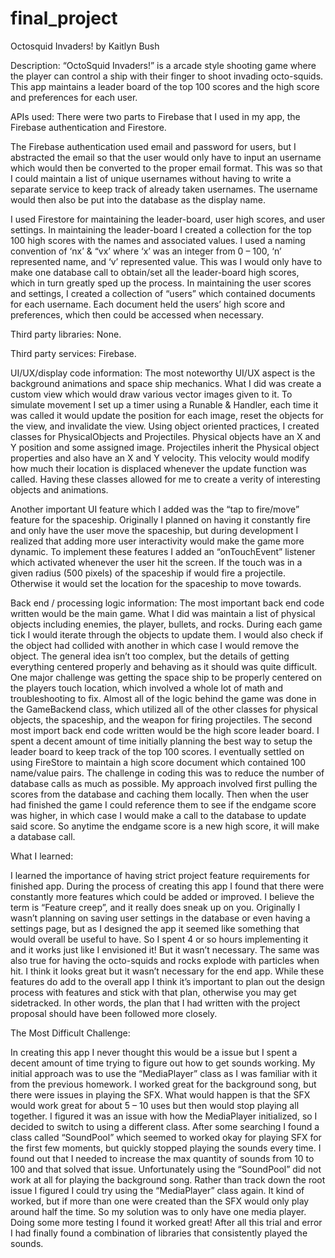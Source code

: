 # final_project
Octosquid Invaders!
by Kaitlyn Bush

Description: 
“OctoSquid Invaders!” is a arcade style shooting game where the player can control a ship with their finger to shoot invading octo-squids. This app maintains a leader board of the top 100 scores and the high score and preferences for each user.


APIs used: 
There were two parts to Firebase that I used in my app, the Firebase authentication and Firestore. 

The Firebase authentication used email and password for users, but I abstracted the email so that the user would only have to input an username which would then be converted to the proper email format. This was so that I could maintain a list of unique usernames without having to write a separate service to keep track of already taken usernames. The username would then also be put into the database as the display name.

I used Firestore for maintaining the leader-board, user high scores, and user settings. In maintaining the  leader-board I created a collection for the top 100 high scores with the names and associated values. I used a naming convention of ‘nx’ & “vx’ where ‘x’ was an integer from 0 – 100, ‘n’ represented name, and ‘v’ represented value. This was I would only have to make one database call to obtain/set all the leader-board high scores, which in turn greatly sped up the process. In maintaining the user scores and settings, I created a collection of “users” which contained documents for each username. Each document held the users’ high score and preferences, which then could be accessed when necessary.

Third party libraries: 
None.

Third party services: 
Firebase.

UI/UX/display code information: 
The most noteworthy UI/UX aspect is the background animations and space ship mechanics. What I did was create a custom view which would draw various vector images given to it. To simulate movement I set up a timer using a Runable & Handler, each time it was called it would update the position for each image, reset the objects for the view, and invalidate the view. 
Using object oriented practices, I created classes for PhysicalObjects and Projectiles. Physical objects have an X and Y position and some assigned image. Projectiles inherit the Physical object properties and also have an X and Y velocity. This velocity would modify how much their location is displaced whenever the update function was called. Having these classes allowed for me to create a verity of interesting objects and animations.

Another important UI feature which I added was the “tap to fire/move” feature for the spaceship. Originally I planned on having it constantly fire and only have the user move the spaceship, but during development I realized that adding more user interactivity would make the game more dynamic. To implement these features I added an “onTouchEvent” listener which activated whenever the user hit the screen. If the touch was in a given radius (500 pixels) of the spaceship if would fire a projectile. Otherwise it would set the location for the spaceship to move towards.   


Back end / processing logic information: 
The most important back end code written would be the main game. What I did was maintain a list of physical objects including enemies, the player, bullets, and rocks. During each game tick I would iterate through the objects to update them. I would also check if the object had collided with another in which case I would remove the object. The general idea isn’t too complex, but the details of getting everything centered properly and behaving as it should was quite difficult. One major challenge was getting the space ship to be properly centered on the players touch location, which involved a whole lot of math and troubleshooting to fix. Almost all of the logic behind the game was done in the GameBackend  class, which utilized all of the other classes for physical objects, the spaceship, and the weapon for firing projectiles.
The second most import back end code written would be the high score leader board. I spent a decent amount of time initially planning the best way to setup the leader board to keep track of the top 100 scores. I eventually settled on using FireStore to maintain a high score document which contained 100 name/value pairs. The challenge in coding this was to reduce the number of database calls as much as possible. My approach involved first pulling the scores from the database and caching them locally. Then when the user had finished the game I could reference them to see if the endgame score was higher, in which case I would make a call to the database to update said score. So anytime the endgame score is a new high score, it will make a database call.

What I learned: 

I learned the importance of having strict project feature requirements for finished app. During the process of creating this app I found that there were constantly more features which could be added or improved. I believe the term is “Feature creep”, and it really does sneak up on you. Originally I wasn’t planning on saving user settings in the database or even having a settings page, but as I designed the app it seemed like something that would overall be useful to have. So I spent 4 or so hours implementing it and it works just like I envisioned it! But it wasn’t necessary. The same was also true for having the octo-squids and rocks explode with particles when hit. I think it looks great but it wasn’t necessary for the end app. While these features do add to the overall app I think it’s important to plan out the design process with features and stick with that plan, otherwise you may get sidetracked. In other words, the plan that I had written with the project proposal should have been followed more closely.

The Most Difficult Challenge: 

In creating this app I never thought this would be a issue but I spent a decent amount of time trying to figure out how to get sounds working. My initial approach was to use the “MediaPlayer” class as I was familiar with it from the previous homework. I worked great for the background song, but there were issues in playing the SFX. What would happen is that the SFX would work great for about 5 – 10 uses but then would stop playing all together. I figured it was an issue with how the MediaPlayer initialized, so I decided to switch to using a different class. After some searching I found a class called “SoundPool” which seemed to worked okay for playing SFX for the first few moments, but quickly stopped playing the sounds every time. I found out that I needed to increase the max quantity of sounds from 10 to 100 and that solved that issue. Unfortunately using the “SoundPool” did not work at all for playing the background song. Rather than track down the root issue I figured I could try using the  “MediaPlayer” class again. It kind of worked, but if more than one were created than the SFX would only play around half the time. So my solution was to only have one media player. Doing some more testing I found it worked great! After all this trial and error I had finally found a combination of libraries that consistently played the sounds.
